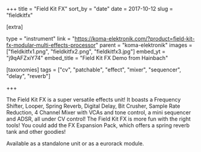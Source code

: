 +++
title = "Field Kit FX"
sort_by = "date"
date = 2017-10-12
slug = "fieldkitfx"

[extra]

type = "instrument"
link = "https://koma-elektronik.com/?product=field-kit-fx-modular-multi-effects-processor"
parent = "koma-elektronik"
images = ["fieldkitfx1.png", "fieldkitfx2.png", "fieldkitfx3.jpg"]
embed_yt = "j9qAFZxiY74"
embed_title = "Field Kit FX Demo from Hainbach"

[taxonomies]
tags = ["cv", "patchable", "effect", "mixer", "sequencer", "delay", "reverb"]

+++

The Field Kit FX is a super versatile effects unit! It boasts a Frequency Shifter, Looper, Spring Reverb, Digital Delay, Bit Crusher, Sample Rate Reduction, 4 Channel Mixer with VCAs and tone control, a mini sequencer and ADSR, all under CV control! The Field Kit FX is more fun with the right tools! You could add the FX Expansion Pack, which offers a spring reverb tank and other goodies!

Available as a standalone unit or as a eurorack module.
